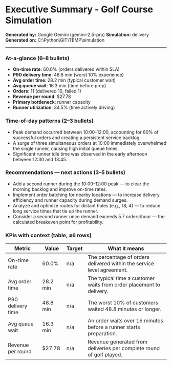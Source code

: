 # Executive Summary - Golf Course Simulation

**Generated by:** Google Gemini (gemini-2.5-pro)
**Simulation:** delivery
**Generated on:** C:\Python\GIT\TEMP\simulation

---

### At-a-glance (6–8 bullets)
- **On-time rate**: 60.0% (orders delivered within SLA)
- **P90 delivery time**: 48.8 min (worst 10% experience)
- **Avg order time**: 28.2 min (typical customer wait)
- **Avg queue wait**: 16.3 min (time before prep)
- **Orders**: 11 (delivered 10, failed 1)
- **Revenue per round**: $27.78
- **Primary bottleneck**: runner capacity
- **Runner utilization**: 34.5% (time actively driving)

### Time-of-day patterns (2–3 bullets)
- Peak demand occurred between 10:00–12:00, accounting for 80% of successful orders and creating a persistent service backlog.
- A surge of three simultaneous orders at 10:00 immediately overwhelmed the single runner, causing high initial queue times.
- Significant runner idle time was observed in the early afternoon between 12:30 and 13:45.

### Recommendations — next actions (3–5 bullets)
- Add a second runner during the 10:00–12:00 peak — to clear the morning backlog and improve on-time rates.
- Implement order batching for nearby locations — to increase delivery efficiency and runner capacity during demand surges.
- Analyze and optimize routes for distant holes (e.g., 18, 4) — to reduce long service times that tie up the runner.
- Consider a second runner once demand exceeds 5.7 orders/hour — the calculated breakeven point for profitability.

### KPIs with context (table, ≤6 rows)
| Metric | Value | Target | What it means |
| - | - | - | - |
| On-time rate | 60.0% | n/a | The percentage of orders delivered within the service level agreement. |
| Avg order time | 28.2 min | n/a | The typical time a customer waits from order placement to delivery. |
| P90 delivery time | 48.8 min | n/a | The worst 10% of customers waited 48.8 minutes or longer. |
| Avg queue wait | 16.3 min | n/a | An order waits over 16 minutes before a runner starts preparation. |
| Revenue per round | $27.78 | n/a | Revenue generated from deliveries per complete round of golf played. |